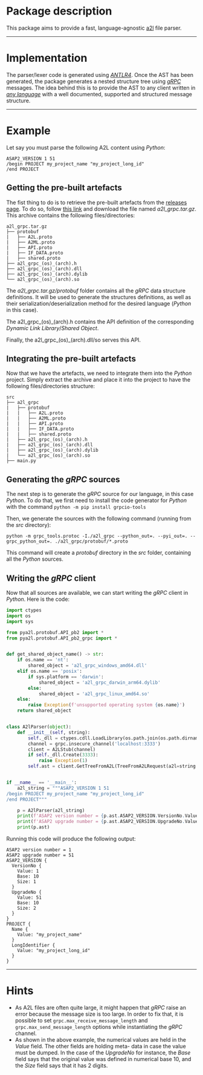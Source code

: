 # Package description
This package aims to provide a fast, language-agnostic [a2l](https://www.asam.net/standards/detail/mcd-2-mc/) file 
parser.

---

# Implementation
The parser/lexer code is generated using [*ANTLR4*](https://www.antlr.org/). Once the AST has been generated, the 
package generates a nested structure tree using [*gRPC*](https://grpc.io/) messages. The idea behind this is to provide 
the AST to any client written in [*any language*](https://grpc.io/docs/languages/) with a well documented, supported and
structured message structure.

---

# Example
Let say you must parse the following A2L content using *Python*:
```
ASAP2_VERSION 1 51
/begin PROJECT my_project_name "my_project_long_id"
/end PROJECT
```
## Getting the pre-built artefacts
The fist thing to do is to retrieve the pre-built artefacts from the 
[releases page](https://github.com/Sauci/a2l-grpc/releases). To do so, follow 
[this link](https://github.com/Sauci/a2l-grpc/releases/latest) and download the file named *a2l_grpc.tar.gz*. This 
archive contains the following files/directories:
```
a2l_grpc.tar.gz
├── protobuf
|   ├── A2L.proto
|   ├── A2ML.proto
|   ├── API.proto
|   ├── IF_DATA.proto
|   ├── shared.proto
├── a2l_grpc_(os)_(arch).h
├── a2l_grpc_(os)_(arch).dll
├── a2l_grpc_(os)_(arch).dylib
└── a2l_grpc_(os)_(arch).so
```
The *a2l_grpc.tar.gz/protobuf* folder contains all the *gRPC* data structure definitions. It will be used to generate
the structures definitions, as well as their serialization/deserialization method for the desired language (*Python* in
this case).

The a2l_grpc_(os)_(arch).h contains the API definition of the corresponding *Dynamic Link Library*/*Shared Object*.

Finally, the a2l_grpc_(os)_(arch).dll/so serves this API.

## Integrating the pre-built artefacts
Now that we have the artefacts, we need to integrate them into the *Python* project. Simply extract the archive and 
place it into the project to have the following files/directories structure:
```
src
├── a2l_grpc
|   ├── protobuf
|   |   ├── A2L.proto
|   |   ├── A2ML.proto
|   |   ├── API.proto
|   |   ├── IF_DATA.proto
|   |   ├── shared.proto
|   ├── a2l_grpc_(os)_(arch).h
|   ├── a2l_grpc_(os)_(arch).dll
|   ├── a2l_grpc_(os)_(arch).dylib
|   └── a2l_grpc_(os)_(arch).so
├── main.py
```
## Generating the *gRPC* sources
The next step is to generate the *gRPC* source for our language, in this case *Python*. To do that, we first need to 
install the code generator for *Python* with the command `python -m pip install grpcio-tools`

Then, we generate the sources with the following command (running from the *src* directory):

`python -m grpc_tools.protoc -I./a2l_grpc --python_out=. --pyi_out=. --grpc_python_out=. ./a2l_grpc/protobuf/*.proto`

This command will create a *protobuf* directory in the *src* folder, containing all the *Python* sources.

## Writing the *gRPC* client
Now that all sources are available, we can start writing the *gRPC* client in *Python*. Here is the code:
```python
import ctypes
import os
import sys

from pya2l.protobuf.API_pb2 import *
from pya2l.protobuf.API_pb2_grpc import *


def get_shared_object_name() -> str:
    if os.name == 'nt':
        shared_object = 'a2l_grpc_windows_amd64.dll'
    elif os.name == 'posix':
        if sys.platform == 'darwin':
            shared_object = 'a2l_grpc_darwin_arm64.dylib'
        else:
            shared_object = 'a2l_grpc_linux_amd64.so'
    else:
        raise Exception(f'unsupported operating system {os.name}')
    return shared_object


class A2lParser(object):
    def __init__(self, string):
        self._dll = ctypes.cdll.LoadLibrary(os.path.join(os.path.dirname(__file__), 'a2l_grpc', get_shared_object_name()))
        channel = grpc.insecure_channel('localhost:3333')
        client = A2LStub(channel)
        if self._dll.Create(3333):
            raise Exception(1)
        self.ast = client.GetTreeFromA2L(TreeFromA2LRequest(a2l=string.encode())).tree


if __name__ == '__main__':
    a2l_string = """ASAP2_VERSION 1 51
/begin PROJECT my_project_name "my_project_long_id"
/end PROJECT"""

    p = A2lParser(a2l_string)
    print(f'ASAP2 version number = {p.ast.ASAP2_VERSION.VersionNo.Value}')
    print(f'ASAP2 upgrade number = {p.ast.ASAP2_VERSION.UpgradeNo.Value}')
    print(p.ast)
```
Running this code will produce the following output:
```
ASAP2 version number = 1
ASAP2 upgrade number = 51
ASAP2_VERSION {
  VersionNo {
    Value: 1
    Base: 10
    Size: 1
  }
  UpgradeNo {
    Value: 51
    Base: 10
    Size: 2
  }
}
PROJECT {
  Name {
    Value: "my_project_name"
  }
  LongIdentifier {
    Value: "my_project_long_id"
  }
}
```

---

# Hints
- As A2L files are often quite large, it might happen that *gRPC* raise an error because the message size is too large. 
  In order to fix that, it is possible to set `grpc.max_receive_message_length` and `grpc.max_send_message_length` 
  options while instantiating the *gRPC* channel.
- As shown in the above example, the numerical values are held in the *Value* field. The other fields are holding meta-
  data in case the value must be dumped. In the case of the *UpgradeNo* for instance, the *Base* field says that the
  original value was defined in numerical base 10, and the *Size* field says that it has 2 digits.